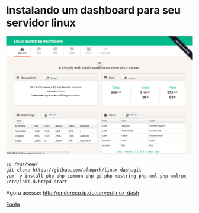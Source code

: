 # Instalando um dashboard para seu servidor linux

![dash ><](/img/uploads/2014/02/screen-shot-2014-01-28-at-11-09-031.png)

```shell
cd /var/www/
git clone https://github.com/afaqurk/linux-dash.git
yum -y install php php-common php-gd php-mbstring php-xml php-xmlrpc
/etc/init.d/httpd start
```

Agora acesse: http://endereco.ip.do.server/linux-dash

[Fonte](http://www.ricardomartins.com.br/dashboard-lindao-para-seu-servidor-linux/)
